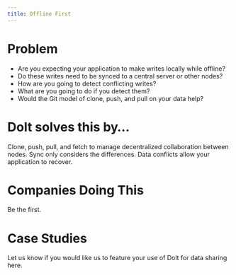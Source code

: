 ```yaml
---
title: Offline First
---
```


# Problem

* Are you expecting your application to make writes locally while offline?
* Do these writes need to be synced to a central server or other nodes?
* How are you going to detect conflicting writes?
* What are you going to do if you detect them?
* Would the Git model of clone, push, and pull on your data help?

# Dolt solves this by…

Clone, push, pull, and fetch to manage decentralized collaboration between nodes.
Sync only considers the differences.
Data conflicts allow your application to recover.

# Companies Doing This

Be the first.

# Case Studies

Let us know if you would like us to feature your use of Dolt for data sharing here.